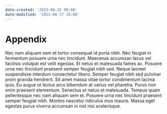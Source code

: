```yaml
---
date-created: '2023-08-15 09:08'
date-modified: '2023-08-17 15:08'
---
```

# Appendix

Nec nam aliquam sem et tortor consequat id porta nibh. Nec feugiat in fermentum posuere urna nec tincidunt. Maecenas accumsan lacus vel facilisis volutpat est velit egestas. Et netus et malesuada fames ac. Posuere urna nec tincidunt praesent semper feugiat nibh sed. Neque laoreet suspendisse interdum consectetur libero. Semper feugiat nibh sed pulvinar proin gravida hendrerit. Sit amet massa vitae tortor condimentum lacinia quis. Eu augue ut lectus arcu bibendum at varius vel pharetra. Purus non enim praesent elementum. Senectus et netus et malesuada. Tempus quam pellentesque nec nam aliquam sem et. Posuere urna nec tincidunt praesent semper feugiat nibh. Montes nascetur ridiculus mus mauris. Massa eget egestas purus viverra accumsan in nisl nisi scelerisque.
